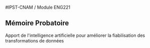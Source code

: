 #IPST-CNAM / Module ENG221
## Mémoire Probatoire
Apport de l'intelligence artificielle pour améliorer la fiabilisation des transformations de données

